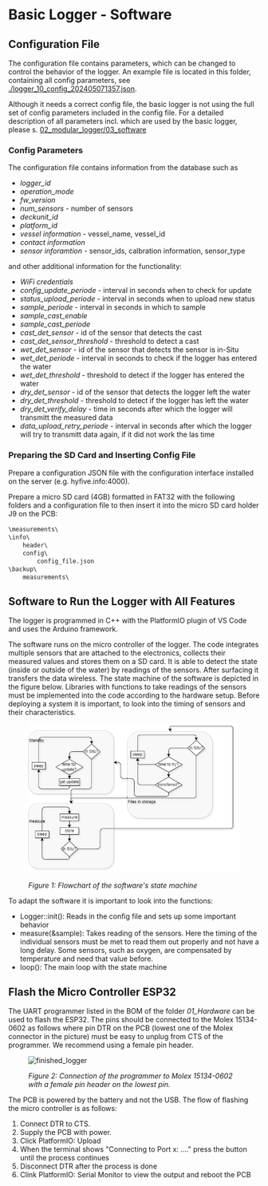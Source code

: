 # Basic Logger - Software

## Configuration File

The configuration file contains parameters, which can be changed to control the behavior of the logger. An example file is located in this folder, containing all config parameters, see [./logger_10_config_202405071357.json](./logger_10_config_202405071357.json). 

Although it needs a correct config file, the basic logger is not using the full set of config parameters included in the config file. For a detailed description of all parameters incl. which are used by the basic logger, please s. [02_modular_logger/03_software](../../02_Modular_Logger/03_Software/README.md) 

### Config Parameters

The configuration file contains information from the database such as
- *logger_id*
- *operation_mode*
- *fw_version*
- *num_sensors*	- number of sensors
- *deckunit_id*
- *platform_id*
- *vessel information* - vessel_name, vessel_id
- *contact information*
- *sensor inforamtion* - sensor_ids, calbration information, sensor_type

and other additional information for the functionality:
- *WiFi credentials*
- *config_update_periode*		- interval in seconds when to check for update
- *status_upload_periode*		- interval in seconds when to upload new status
- *sample_periode*		- interval in seconds in which to sample
- *sample_cast_enable*
- *sample_cast_periode*
- *cast_det_sensor*		- id of the sensor that detects the cast
- *cast_det_sensor_threshold*	- threshold to detect a cast
- *wet_det_sensor*		- id of the sensor that detects the sensor is in-Situ
- *wet_det_periode*		- interval in seconds to check if the logger has entered the water
- *wet_det_threshold*		- threshold to detect if the logger has entered the water
- *dry_det_sensor*		- id of the sensor that detects the logger left the water
- *dry_det_threshold*		- threshold to detect if the logger has left the water
- *dry_det_verify_delay*	- time in seconds after which the logger will transmitt the measured data
- *data_upload_retry_periode*	- interval in seconds  after which the logger will try to transmitt data again, if it did not work the las time

### Preparing the SD Card and Inserting Config File
Prepare a configuration JSON file with the configuration interface installed on the server (e.g. hyfive.info:4000). 

Prepare a micro SD card (4GB) formatted in FAT32 with the following folders and a configuration file to then insert it into the micro SD card holder J9 on the PCB:
```
\measurements\
\info\
	header\
	config\
		config_file.json
\backup\
	measurements\
```

## Software to Run the Logger with All Features

The logger is programmed in C++ with the PlatformIO plugin of VS Code and uses the Arduino framework.

The software runs on the micro controller of the logger. The code integrates multiple sensors that are attached to the electronics, collects their measured values
and stores them on a SD card. It is able to detect the state (inside or outside of the water) by readings of the sensors. After surfacing it transfers the data wireless.
The state machine of the software is depicted in the figure below. Libraries with functions to take readings of the sensors must be implemented into the code according to
the hardware setup. Before deploying a system it is important, to look into the timing of sensors and their characteristics.

<figure> 
   <img src="media/Flowchart.jpg"  width="600">

   <figurecaption><a name="figure1">*Figure 1:*</a> *Flowchart of the software's state machine*</figurecaption>
</figure>

To adapt the software it is important to look into the functions:

- Logger::init(): Reads in the config file and sets up some important behavior
- measure(&sample): Takes reading of the sensors. Here the timing of the individual sensors must be met to read them out properly and not have a long delay. Some sensors, such as oxygen, are compensated by temperature and need that value before.
- loop(): The main loop with the state machine

## Flash the Micro Controller ESP32
The UART programmer listed in the BOM of the folder *01_Hardware* can be used to flash the ESP32. The pins should be connected to the Molex 15134-0602 as follows where pin DTR on the PCB (lowest one of the Molex connector in the picture) must be easy to unplug from CTS of the programmer. We recommend using a female pin header.

<figure> 
   <img src="media/connector.png"  width="600" title="finished_logger">

   <figurecaption><a name="figure2">*Figure 2:*</a> *Connection of the programmer to Molex 15134-0602 with a female pin header on the lowest pin.*</figurecaption>
</figure>

The PCB is powered by the battery and not the USB. The flow of flashing the micro controller is as follows:
1. Connect DTR to CTS.
2. Supply the PCB with power.
3. Click PlatformIO: Upload
4. When the terminal shows "Connecting to Port x: ...." press the button until the process continues
5. Disconnect DTR after the process is done
6. Clink PlatformIO: Serial Monitor to view the output and reboot the PCB